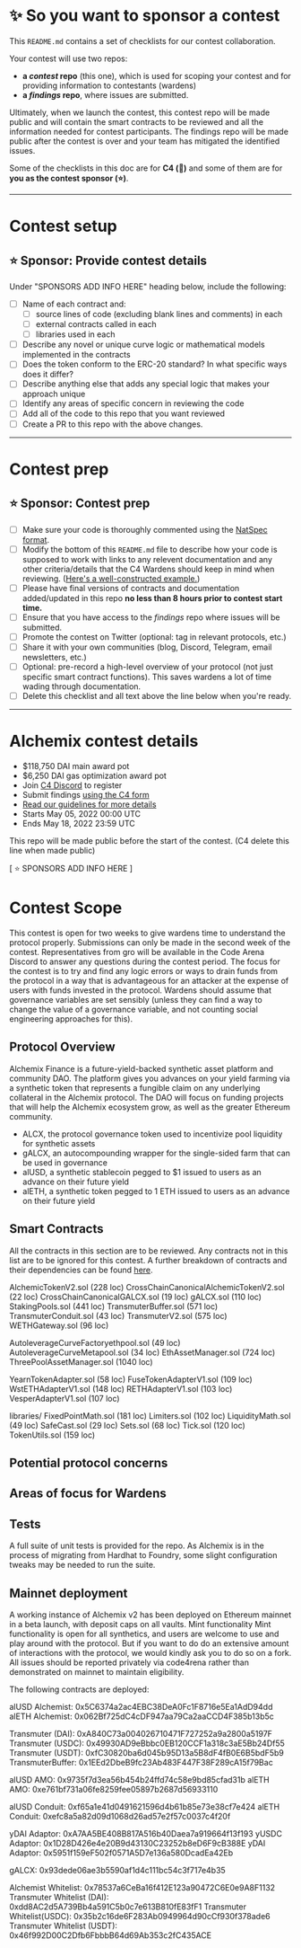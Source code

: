 # ✨ So you want to sponsor a contest

This `README.md` contains a set of checklists for our contest collaboration.

Your contest will use two repos: 
- **a _contest_ repo** (this one), which is used for scoping your contest and for providing information to contestants (wardens)
- **a _findings_ repo**, where issues are submitted. 

Ultimately, when we launch the contest, this contest repo will be made public and will contain the smart contracts to be reviewed and all the information needed for contest participants. The findings repo will be made public after the contest is over and your team has mitigated the identified issues.

Some of the checklists in this doc are for **C4 (🐺)** and some of them are for **you as the contest sponsor (⭐️)**.

---

# Contest setup

## ⭐️ Sponsor: Provide contest details

Under "SPONSORS ADD INFO HERE" heading below, include the following:

- [ ] Name of each contract and:
  - [ ] source lines of code (excluding blank lines and comments) in each
  - [ ] external contracts called in each
  - [ ] libraries used in each
- [ ] Describe any novel or unique curve logic or mathematical models implemented in the contracts
- [ ] Does the token conform to the ERC-20 standard? In what specific ways does it differ?
- [ ] Describe anything else that adds any special logic that makes your approach unique
- [ ] Identify any areas of specific concern in reviewing the code
- [ ] Add all of the code to this repo that you want reviewed
- [ ] Create a PR to this repo with the above changes.

---

# Contest prep

## ⭐️ Sponsor: Contest prep
- [ ] Make sure your code is thoroughly commented using the [NatSpec format](https://docs.soliditylang.org/en/v0.5.10/natspec-format.html#natspec-format).
- [ ] Modify the bottom of this `README.md` file to describe how your code is supposed to work with links to any relevent documentation and any other criteria/details that the C4 Wardens should keep in mind when reviewing. ([Here's a well-constructed example.](https://github.com/code-423n4/2021-06-gro/blob/main/README.md))
- [ ] Please have final versions of contracts and documentation added/updated in this repo **no less than 8 hours prior to contest start time.**
- [ ] Ensure that you have access to the _findings_ repo where issues will be submitted.
- [ ] Promote the contest on Twitter (optional: tag in relevant protocols, etc.)
- [ ] Share it with your own communities (blog, Discord, Telegram, email newsletters, etc.)
- [ ] Optional: pre-record a high-level overview of your protocol (not just specific smart contract functions). This saves wardens a lot of time wading through documentation.
- [ ] Delete this checklist and all text above the line below when you're ready.

---

# Alchemix contest details
- $118,750 DAI main award pot
- $6,250 DAI gas optimization award pot
- Join [C4 Discord](https://discord.gg/code4rena) to register
- Submit findings [using the C4 form](https://code4rena.com/contests/2022-05-Alchemix-contest/submit)
- [Read our guidelines for more details](https://docs.code4rena.com/roles/wardens)
- Starts May 05, 2022 00:00 UTC
- Ends May 18, 2022 23:59 UTC

This repo will be made public before the start of the contest. (C4 delete this line when made public)

[ ⭐️ SPONSORS ADD INFO HERE ]

# Contest Scope
This contest is open for two weeks to give wardens time to understand the protocol properly. Submissions can only be made in the second week of the contest. Representatives from gro will be available in the Code Arena Discord to answer any questions during the contest period. The focus for the contest is to try and find any logic errors or ways to drain funds from the protocol in a way that is advantageous for an attacker at the expense of users with funds invested in the protocol. Wardens should assume that governance variables are set sensibly (unless they can find a way to change the value of a governance variable, and not counting social engineering approaches for this).

## Protocol Overview
Alchemix Finance is a future-yield-backed synthetic asset platform and community DAO. The platform gives you advances on your yield farming via a synthetic token that represents a fungible claim on any underlying collateral in the Alchemix protocol. The DAO will focus on funding projects that will help the Alchemix ecosystem grow, as well as the greater Ethereum community.

- ALCX, the protocol governance token used to incentivize pool liquidity for synthetic assets
- gALCX, an autocompounding wrapper for the single-sided farm that can be used in governance
- alUSD, a synthetic stablecoin pegged to $1 issued to users as an advance on their future yield
- alETH, a synthetic token pegged to 1 ETH issued to users as an advance on their future yield

## Smart Contracts

All the contracts in this section are to be reviewed. Any contracts not in this list are to be ignored for this contest. A further breakdown of contracts and their dependencies can be found [here]().

AlchemicTokenV2.sol (228 loc)
CrossChainCanonicalAlchemicTokenV2.sol (22 loc)
CrossChainCanonicalGALCX.sol (19 loc)
gALCX.sol (110 loc)
StakingPools.sol (441 loc)
TransmuterBuffer.sol (571 loc)
TransmuterConduit.sol (43 loc)
TransmuterV2.sol (575 loc)
WETHGateway.sol (96 loc)

AutoleverageCurveFactoryethpool.sol (49 loc)
AutoleverageCurveMetapool.sol (34 loc)
EthAssetManager.sol (724 loc)
ThreePoolAssetManager.sol (1040 loc)

YearnTokenAdapter.sol (58 loc)
FuseTokenAdapterV1.sol (109 loc)
WstETHAdapterV1.sol (148 loc)
RETHAdapterV1.sol (103 loc)
VesperAdapterV1.sol (107 loc)

libraries/
FixedPointMath.sol (181 loc)
Limiters.sol (102 loc)
LiquidityMath.sol (49 loc)
SafeCast.sol (29 loc)
Sets.sol (68 loc)
Tick.sol (120 loc)
TokenUtils.sol (159 loc)

## Potential protocol concerns

## Areas of focus for Wardens

## Tests

A full suite of unit tests is provided for the repo. As Alchemix is in the process of migrating from Hardhat to Foundry, some slight configuration tweaks may be needed to run the suite.

## Mainnet deployment

A working instance of Alchemix v2 has been deployed on Ethereum mainnet in a beta launch, with deposit caps on all vaults. Mint functionality Mint functionality is open for all synthetics, and users are welcome to use and play around with the protocol. But if you want to do do an extensive amount of interactions with the protocol, we would kindly ask you to do so on a fork. All issues should be reported privately via code4rena rather than demonstrated on mainnet to maintain eligibility.

The following contracts are deployed:

alUSD Alchemist: 0x5C6374a2ac4EBC38DeA0Fc1F8716e5Ea1AdD94dd
alETH Alchemist: 0x062Bf725dC4cDF947aa79Ca2aaCCD4F385b13b5c

Transmuter (DAI): 0xA840C73a004026710471F727252a9a2800a5197F
Transmuter (USDC): 0x49930AD9eBbbc0EB120CCF1a318c3aE5Bb24Df55
Transmuter (USDT): 0xfC30820ba6d045b95D13a5B8dF4fB0E6B5bdF5b9
TransmuterBuffer: 0x1EEd2DbeB9fc23Ab483F447F38F289cA15f79Bac

alUSD AMO: 0x9735f7d3ea56b454b24ffd74c58e9bd85cfad31b
alETH AMO: 0xe761bf731a06fe8259fee05897b2687d56933110

alUSD Conduit: 0xf65a1e41d0491621596d4b61b85e73e38cf7e424
alETH Conduit: 0xefc8a5a82d09d1068d26ad57e2f57c0037c4f20f

yDAI Adaptor: 0xA7AA5BE408B817A516b40Daea7a919664f13f193
yUSDC Adaptor: 0x1D28D426e4e20B9d43130C23252b8eD6F9cB388E
yDAI Adaptor: 0x5951f159eF502f0571A5D7e136a580DcadEa42Eb

gALCX: 0x93dede06ae3b5590af1d4c111bc54c3f717e4b35

Alchemist Whitelist: 0x78537a6CeBa16f412E123a90472C6E0e9A8F1132
Transmuter Whitelist (DAI): 0xdd8AC2d5A739Bb4a591C5b0c7e613B810fE83fF1
Transmuter Whitelist(USDC): 0x35b2c16de6F283Ab0949964d90cCf930f378ade6
Transmuter Whitelist (USDT): 0x46f992D00C2Dfb6FbbbB64d69Ab353c2fC435ACE
